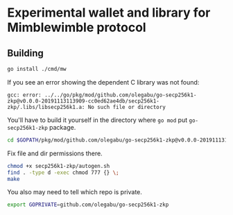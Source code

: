 #  Experimental wallet and library for Mimblewimble protocol

## Building

```bash
go install ./cmd/mw
```

If you see an error showing the dependent C library was not found:
```
gcc: error: ../../go/pkg/mod/github.com/olegabu/go-secp256k1-zkp@v0.0.0-20191113113909-cc0ed62ae4db/secp256k1-zkp/.libs/libsecp256k1.a: No such file or directory
```
You'll have to build it yourself in the directory where `go mod` put `go-secp256k1-zkp` package.
```bash
cd $GOPATH/pkg/mod/github.com/olegabu/go-secp256k1-zkp@v0.0.0-20191113113909-cc0ed62ae4db/secp256k1-zkp
```
Fix file and dir permissions there.
```bash
chmod +x secp256k1-zkp/autogen.sh
find . -type d -exec chmod 777 {} \;
make
``` 

You also may need to tell which repo is private.
```bash
export GOPRIVATE=github.com/olegabu/go-secp256k1-zkp
```
